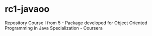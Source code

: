 # rc1-javaoo
Repository Course I from 5 - Package developed for Object Oriented Programming in Java Specialization - Coursera
